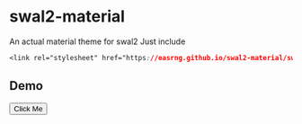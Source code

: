 # swal2-material
An actual material theme for swal2
Just include
```css
<link rel="stylesheet" href="https://easrng.github.io/swal2-material/swal2.css">
```
## Demo
<style>
  @import url('https://easrng.github.io/swal2-material/swal2.css');
</style>
<script src="https://cdn.jsdelivr.net/npm/sweetalert2@10.15.5/dist/sweetalert2.min.js"></script>
<button onclick="Swal.fire('Hello, World!','This is a test.')" type="button">Click Me</button>
